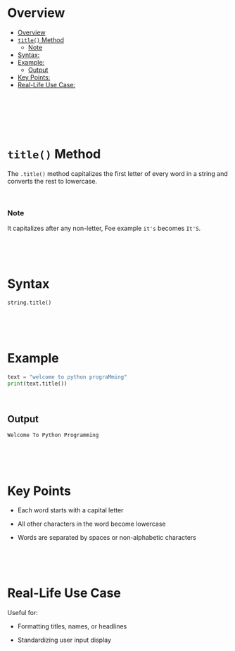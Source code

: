 # Overview

- [Overview](#overview)
- [`title()` Method](#title-method)
  - [Note](#note)
- [Syntax:](#syntax)
- [Example:](#example)
  - [Output](#output)
- [Key Points:](#key-points)
- [Real-Life Use Case:](#real-life-use-case)

&nbsp;

&nbsp;

&nbsp;

# `title()` Method

The `.title()` method capitalizes the first letter of every word in a string and converts the rest to lowercase.

&nbsp;

### Note

It capitalizes after any non-letter, Foe example `it's` becomes `It'S`.

&nbsp;

&nbsp;

# Syntax

```python
string.title()
```

&nbsp;

&nbsp;

# Example

```python
text = "welcome to python prograMming"
print(text.title())
```

&nbsp;

## Output

```md
Welcome To Python Programming
```

&nbsp;

&nbsp;

# Key Points

- Each word starts with a capital letter

- All other characters in the word become lowercase

- Words are separated by spaces or non-alphabetic characters

&nbsp;

&nbsp;

# Real-Life Use Case

Useful for:

- Formatting titles, names, or headlines

- Standardizing user input display

&nbsp;

&nbsp;

&nbsp;

&nbsp;

&nbsp;

&nbsp;
